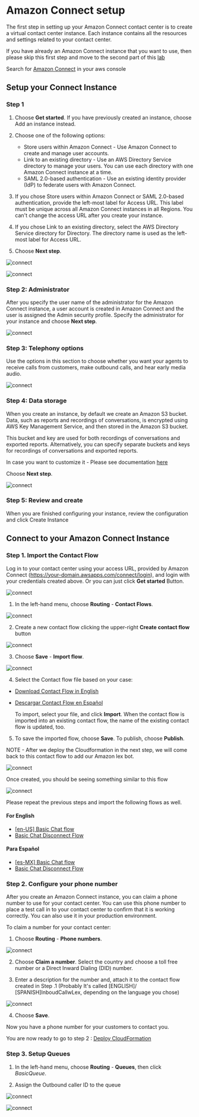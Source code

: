 # Amazon Connect setup

The first step in setting up your Amazon Connect contact center is to create a virtual contact center instance. Each instance contains all the resources and settings related to your contact center.

If you have already an Amazon Connect instance that you want to use, then please skip this first step and move to the second part of this [lab](https://github.com/andres-lindo/aws-multichannel-customer-engagement/blob/master/labs/01_AmazonConnect/README.md#connect-to-your-amazon-connect-instance)

Search for [Amazon Connect](https://console.aws.amazon.com/connect) in your aws console 

## Setup your Connect Instance

### Step 1

1. Choose **Get started**. If you have previously created an instance, choose Add an instance instead.

2. Choose one of the following options:
   - Store users within Amazon Connect - Use Amazon Connect to create and manage user accounts.
   - Link to an existing directory - Use an AWS Directory Service directory to manage your users. You can use each directory with one Amazon Connect instance at a time.
   - SAML 2.0-based authentication - Use an existing identity provider (IdP) to federate users with Amazon Connect.

3. If you chose Store users within Amazon Connect or SAML 2.0-based authentication, provide the left-most label for Access URL. This label must be unique across all Amazon Connect instances in all Regions. You can't change the access URL after you create your instance.

4. If you chose Link to an existing directory, select the AWS Directory Service directory for Directory. The directory name is used as the left-most label for Access URL.

5. Choose **Next step**.


![connect](./images/image%20(3).png)

![connect](./images/image%20(4).png)

### Step 2: Administrator

After you specify the user name of the administrator for the Amazon Connect instance, a user account is created in Amazon Connect and the user is assigned the Admin security profile. Specify the administrator for your instance and choose **Next step**.


![connect](./images/image%20(5).png)

### Step 3: Telephony options

Use the options in this section to choose whether you want your agents to receive calls from customers, make outbound calls, and hear early media audio.

![connect](./images/image%20(6).png)

### Step 4: Data storage

When you create an instance, by default we create an Amazon S3 bucket. Data, such as reports and recordings of conversations, is encrypted using AWS Key Management Service, and then stored in the Amazon S3 bucket.

This bucket and key are used for both recordings of conversations and exported reports. Alternatively, you can specify separate buckets and keys for recordings of conversations and exported reports.

In case you want to customize it - Please see documentation [here](https://docs.aws.amazon.com/connect/latest/adminguide/amazon-connect-instances.html)

Choose **Next step**.

![connect](./images/image%20(7).png)

### Step 5: Review and create
When you are finished configuring your instance, review the configuration and click Create Instance


## Connect to your Amazon Connect Instance


### Step 1. Import the Contact Flow

Log in to your contact center using your access URL, provided by Amazon Connect (https://your-domain.awsapps.com/connect/login), and login with your credentials created above. Or you can just click **Get started** Button. 

![connect](./images/ConnectInstance_Created.png)

1. In the left-hand menu, choose **Routing** - **Contact Flows**.

![connect](./images/image%20(11).png)

2. Create a new contact flow clicking the upper-right **Create contact flow** button

![connect](./images/image%20(12).png)

3. Choose **Save** - **Import flow**.

![connect](./images/image%20(13).png)

4. Select the Contact flow file based on your case:

- [Download Contact Flow in English](../../bot-definition/amazon-connect/contact-flow/en-US/[en-US]InboudCallwLex) 

- [Descargar Contact Flow en Español](../../bot-definition/amazon-connect/contact-flow/es-MX/[es-MX]InboudCallwLex) 

   To import, select your file, and click **Import**. When the contact flow is imported into an existing contact flow, the name of the existing contact flow is updated, too.

5. To save the imported flow, choose **Save**. To publish, choose **Publish**.

NOTE - After we deploy the Cloudformation in the next step, we will come back to this contact flow to add our Amazon lex bot.

![connect](./images/image%20(14).png)

Once created, you should be seeing something similar to this flow

![connect](./images/image%20(16).png)

Please repeat the previous steps and import the following flows as well.

#### For English

- [[en-US] Basic Chat flow](../../bot-definition/amazon-connect/contact-flow/en-US/[en-US]BasicChat)
- [Basic Chat Disconnect Flow](../../bot-definition/amazon-connect/contact-flow/BasicChatDisconnectFlow)

#### Para Español

- [[es-MX] Basic Chat flow](../../bot-definition/amazon-connect/contact-flow/es-MX/[es-MX]BasicChat)
- [Basic Chat Disconnect Flow](../../bot-definition/amazon-connect/contact-flow/BasicChatDisconnectFlow)


### Step 2. Configure your phone number

After you create an Amazon Connect instance, you can claim a phone number to use for your contact center. You can use this phone number to place a test call in to your contact center to confirm that it is working correctly. You can also use it in your production environment.

To claim a number for your contact center:

1. Choose **Routing** - **Phone numbers**.

![connect](./images/image%20(39)2.png)

2. Choose **Claim a number**. Select the country and choose a toll free number or a Direct Inward Dialing (DID) number.

3. Enter a description for the number and, attach it to the contact flow created in Step .1 (Probably It's called [ENGLISH]/ [SPANISH]InboudCallwLex, depending on the language you chose)

![connect](./images/image%20(44)2.png)

4. Choose **Save**.

Now you have a phone number for your customers to contact you.

You are now ready to go to step 2 : [Deploy CloudFormation](../02_CloudFormation/README.md)

### Step 3. Setup Queues

1. In the left-hand menu, choose **Routing** - **Queues**, then click  *BasicQueue*.

2. Assign the Outbound caller ID to the queue

![connect](./images/image%20(17).png)

![connect](./images/image%20(18).png)
